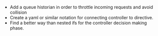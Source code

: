  * Add a queue historian in order to throttle incoming requests and avoid collision
 * Create a yaml or similar notation for connecting controller to directive.
 * Find a better way than nested ifs for the controller decision making phase.

